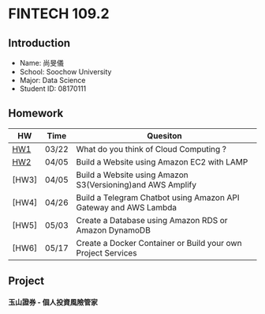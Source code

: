 # FINTECH 109.2

## Introduction
 * Name: 尚旻儀<br>
 * School: Soochow University<br>
 * Major: Data Science<br>
 * Student ID: 08170111

## Homework
 HW  | Time | Quesiton
 --- | --- | ---
[HW1](https://github.com/Mindy-0509/FinTech/blob/main/Homework/hw1.md) | 03/22 | What do you think of Cloud Computing ?
[HW2](https://youtu.be/bIza-zaoWOw) | 04/05 | Build a Website using Amazon EC2 with LAMP
[HW3]  |  04/05  |  Build a Website using Amazon S3(Versioning)and AWS Amplify
[HW4]  |  04/26  |  Build a Telegram Chatbot using Amazon API Gateway and AWS Lambda
[HW5]  |  05/03  |  Create a Database using Amazon RDS or Amazon DynamoDB
[HW6]  |  05/17  |  Create a Docker Container or Build your own Project Services


## Project
  #### 玉山證券 - 個人投資風險管家
 

